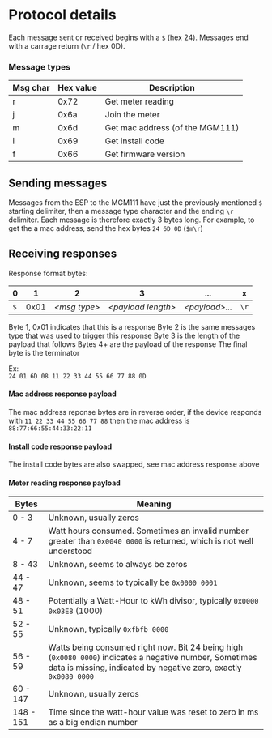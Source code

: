 # Protocol details

Each message sent or received begins with a `$` (hex 24).  Messages end with a carrage return (`\r` / hex 0D).

### Message types

| Msg char | Hex value | Description |
| -------- | --------- | ----------- |
| r        |  0x72  | Get meter reading |
| j        |  0x6a  | Join the meter |
| m        |  0x6d  | Get mac address (of the MGM111)|
| i        |  0x69  | Get install code |
| f        |  0x66  | Get firmware version |

## Sending messages

Messages from the ESP to the MGM111 have just the previously mentioned `$` starting delimiter, then a message type character and the 
ending `\r` delimiter.  Each message is therefore exactly 3 bytes long.  For example, to get the a mac address, send the hex bytes
`24 6D 0D` (`$m\r`)

## Receiving responses

Response format bytes:

|  0 |  1 |  2 |  3 | ... | x |
| -- | -- | -- | -- | --- | - |
| `$` | 0x01 | *\<msg type\>* | *\<payload length\>* | *\<payload\>...* | `\r` |

Byte 1, 0x01 indicates that this is a response
Byte 2 is the same messages type that was used to trigger this response
Byte 3 is the length of the payload that follows
Bytes 4+ are the payload of the response
The final byte is the terminator

Ex:  
`24 01 6D 08 11 22 33 44 55 66 77 88 0D`

#### Mac address response payload
The mac address reponse bytes are in reverse order, if the device responds with `11 22 33 44 55 66 77 88` then the mac address is
`88:77:66:55:44:33:22:11`

#### Install code response payload
The install code bytes are also swapped, see mac address response above

#### Meter reading response payload

| Bytes | Meaning |
| ----- | ------- |
|  0 -  3 | Unknown, usually zeros |
|  4 -  7 | Watt hours consumed.  Sometimes an invalid number greater than `0x0040 0000` is returned, which is not well understood |
|  8 - 43 | Unknown, seems to always be zeros |
| 44 - 47 | Unknown, seems to typically be `0x0000 0001` |
| 48 - 51 | Potentially a Watt-Hour to kWh divisor, typically `0x0000 0x03E8` (1000) |
| 52 - 55 | Unknown, typically `0xfbfb 0000` |
| 56 - 59 | Watts being consumed right now.  Bit 24 being high (`0x0080 0000`) indicates a negative number, Sometimes data is missing, indicated by negative zero, exactly `0x0080 0000` |
| 60 - 147 | Unknown, usually zeros |
| 148 - 151 | Time since the watt-hour value was reset to zero in ms as a big endian number |

